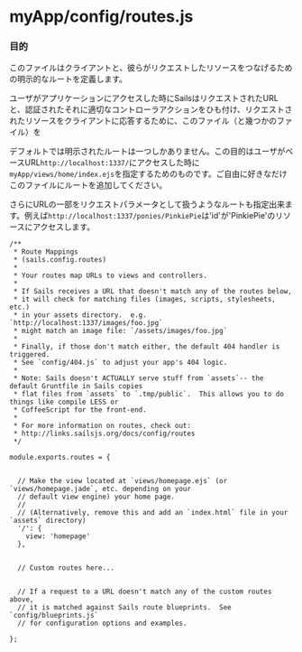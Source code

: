 # myApp/config/routes.js
### 目的
このファイルはクライアントと、彼らがリクエストしたリソースをつなげるための明示的なルートを定義します。

ユーザがアプリケーションにアクセスした時にSailsはリクエストされたURLと、認証されたそれに適切なコントローラアクションをひも付け、リクエストされたリソースをクライアントに応答するために、このファイル（と幾つかのファイル）を

デフォルトでは明示されたルートは一つしかありません。この目的はユーザがベースURL`http://localhost:1337/`にアクセスした時に`myApp/views/home/index.ejs`を指定するためのものです。ご自由に好きなだけこのファイルにルートを追加してください。

さらにURLの一部をリクエストパラメータとして扱うようなルートも指定出来ます。例えば`http://localhost:1337/ponies/PinkiePie`は'id'が'PinkiePie'のリソースにアクセスします。

<docmeta name="uniqueID" value="routesjs120276">
<docmeta name="displayName" value="routes.js">

```
/**
 * Route Mappings
 * (sails.config.routes)
 *
 * Your routes map URLs to views and controllers.
 *
 * If Sails receives a URL that doesn't match any of the routes below,
 * it will check for matching files (images, scripts, stylesheets, etc.)
 * in your assets directory.  e.g. `http://localhost:1337/images/foo.jpg`
 * might match an image file: `/assets/images/foo.jpg`
 *
 * Finally, if those don't match either, the default 404 handler is triggered.
 * See `config/404.js` to adjust your app's 404 logic.
 *
 * Note: Sails doesn't ACTUALLY serve stuff from `assets`-- the default Gruntfile in Sails copies
 * flat files from `assets` to `.tmp/public`.  This allows you to do things like compile LESS or
 * CoffeeScript for the front-end.
 *
 * For more information on routes, check out:
 * http://links.sailsjs.org/docs/config/routes
 */

module.exports.routes = {


  // Make the view located at `views/homepage.ejs` (or `views/homepage.jade`, etc. depending on your
  // default view engine) your home page.
  //
  // (Alternatively, remove this and add an `index.html` file in your `assets` directory)
  '/': {
    view: 'homepage'
  },


  // Custom routes here...


  // If a request to a URL doesn't match any of the custom routes above,
  // it is matched against Sails route blueprints.  See `config/blueprints.js`
  // for configuration options and examples.

};

```
